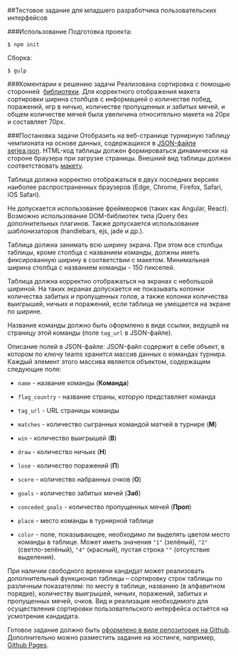 ##Тестовое задание для младшего разработчика пользовательских интерфейсов

###Использование
Подготовка проекта:
```
$ npm init
```
Сборка:
```
$ gulp
```
###Коментарии к решению задачи
Реализована сортировка с помощью сторонней  [библиотеки](http://www.kryogenix.org/code/browser/sorttable/).
Для корректного отображения макета сортировки ширина столбцов с информацией о количестве побед, поражений, игр в ничью, количестве пропущенных и забитых мячей, и общем количестве мячей была увеличина относительно макета на 20px и составляет 70px.

###Постановка задачи
Отобразить на веб-странице турнирную таблицу чемпионата на основе данных, содержащихся в [JSON-файле seriea.json](https://github.com/sportsru/table-task/blob/master/seriea.json). HTML-код таблицы должен формироваться динамически на стороне браузера при загрузке страницы. Внешний вид таблицы должен соответствовать [макету](https://github.com/sportsru/table-task/blob/master/table.psd).

Таблица должна корректно отображаться в двух последних версиях наиболее распространенных браузеров (Edge, Chrome, Firefox, Safari, iOS Safari).

Не допускается использование фреймворков (таких как Angular, React). Возможно использование DOM-библиотек типа jQuery без дополнительных плагинов. Также допускается использование шаблонизаторов (handlebars, ejs, jade и др.).

Таблица должна занимать всю ширину экрана. При этом все столбцы таблицы, кроме столбца с названием команды, должны иметь фиксированную ширину в соответствии с макетом. Минимальная ширина столбца с названием команды - 150 пикселей.

Таблица должна корректно отображаться на экранах с небольшой шириной. На таких экранах допускается не показывать колонки количества забитых и пропущенных голов, а также колонки количества выигрышей, ничьих и поражений, если таблица не умещается на экране по ширине.

Название команды должно быть оформлено в виде ссылки, ведущей на страницу этой команды (поле `tag_url` в JSON-файле).

Описание полей в JSON-файле:
JSON-файл содержит в себе объект, в котором по ключу teams хранится массив данных о командах турнира.
Каждый элемент этого массива является объектом, содержащим следующие поля:

* `name` - название команды (**Команда**)

* `flag_country` - название страны, которую представляет команда

* `tag_url` - URL страницы команды

* `matches` - количество сыгранных командой матчей в турнире (**М**)

* `win` - количество выигрышей (**В**)

* `draw` - количество ничьих (**Н**)

* `lose` - количество поражений (**П**)

* `score` - количество набранных очков (**О**)

* `goals` - количество забитых мячей (**Заб**)

* `conceded_goals` - количество пропущенных мячей (**Проп**)

* `place` - место команды в турнирной таблице 

* `color` - поле, показывающее, необходимо ли выделять цветом место команды в таблице. Может иметь значения `"1"` (зелёный), `"2"` (светло-зелёный), `"4"` (красный), пустая строка `""` (отсутствие выделения).


При наличии свободного времени кандидат может реализовать дополнительный функционал таблицы – сортировку строк таблицы по различным показателям: по месту в таблице, названию (в алфавитном порядке), количеству выигрышей, ничьих, поражений, забитых и пропущенных мячей, очков. Вид и реализация необходимого для осуществления сортировки пользовательского интерфейса остаётся на усмотрение кандидата.

Готовое задание должно быть [оформлено в виде репозитория на Github](https://guides.github.com/activities/forking/). Дополнительно можно разместить задание на хостинге, например, [Github Pages](https://pages.github.com/).
